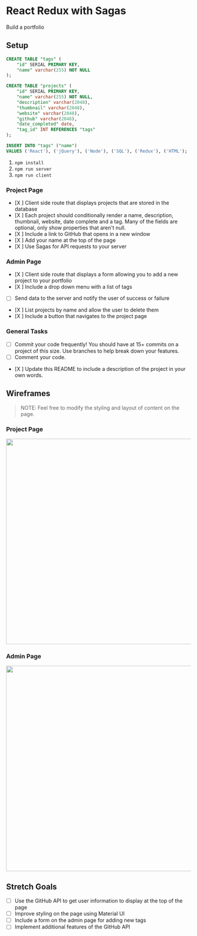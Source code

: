 # React Redux with Sagas

Build a portfolio

## Setup

```SQL
CREATE TABLE "tags" (
    "id" SERIAL PRIMARY KEY,
    "name" varchar(255) NOT NULL
);

CREATE TABLE "projects" (
    "id" SERIAL PRIMARY KEY,
    "name" varchar(255) NOT NULL,
    "description" varchar(2048),
    "thumbnail" varchar(2048), 
    "website" varchar(2048),
    "github" varchar(2048),
    "date_completed" date,
    "tag_id" INT REFERENCES "tags"
);

INSERT INTO "tags" ("name") 
VALUES ('React'), ('jQuery'), ('Node'), ('SQL'), ('Redux'), ('HTML');
```

1. `npm install`
1. `npm run server`
1. `npm run client`


### Project Page

- [X ] Client side route that displays projects that are stored in the database
- [X ] Each project should conditionally render a name, description, thumbnail, website, date complete and a tag. Many of the fields are optional, only show properties that aren't null.
- [X ] Include a link to GitHub that opens in a new window
- [X ] Add your name at the top of the page
- [X ] Use Sagas for API requests to your server

### Admin Page

- [X ] Client side route that displays a form allowing you to add a new project to your portfolio
- [X ] Include a drop down menu with a list of tags
- [ ] Send data to the server and notify the user of success or failure
- [X ] List projects by name and allow the user to delete them
- [X ] Include a button that navigates to the project page

### General Tasks

- [ ] Commit your code frequently! You should have at 15+ commits on a project of this size. Use branches to help break down your features.
- [ ] Comment your code.
- [X ] Update this README to include a description of the project in your own words.

## Wireframes

> NOTE: Feel free to modify the styling and layout of content on the page. 

### Project Page

<img src="https://github.com/PrimeAcademy/weekend-6-portfolio/raw/master/wireframes/project_page.png" width="560">


### Admin Page

<img src="https://github.com/PrimeAcademy/weekend-6-portfolio/raw/master/wireframes/admin_page.png" width="560">

## Stretch Goals

- [ ] Use the GitHub API to get user information to display at the top of the page
- [ ] Improve styling on the page using Material UI
- [ ] Include a form on the admin page for adding new tags
- [ ] Implement additional features of the GitHub API
